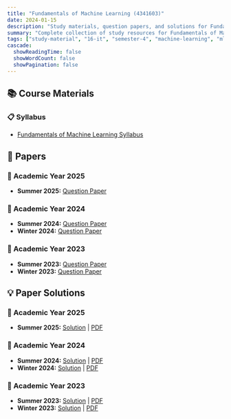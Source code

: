 ```yaml
---
title: "Fundamentals of Machine Learning (4341603)"
date: 2024-01-15
description: "Study materials, question papers, and solutions for Fundamentals of Machine Learning (4341603) - Information Technology, Semester 4"
summary: "Complete collection of study resources for Fundamentals of Machine Learning including syllabus, question papers from 2023-2025, and detailed solutions"
tags: ["study-material", "16-it", "semester-4", "machine-learning", "ml", "ai", "4341603"]
cascade:
  showReadingTime: false
  showWordCount: false
  showPagination: false
---
```


## 📚 Course Materials

### 📋 Syllabus

- [Fundamentals of Machine Learning Syllabus](4341603.pdf)

## 📝 Papers

### 📅 Academic Year 2025

- **Summer 2025:** [Question Paper](4341603-Summer-2025.pdf)

### 📅 Academic Year 2024  

- **Summer 2024:** [Question Paper](4341603-Summer-2024.pdf)
- **Winter 2024:** [Question Paper](4341603-Winter-2024.pdf)

### 📅 Academic Year 2023

- **Summer 2023:** [Question Paper](4341603-Summer-2023.pdf)
- **Winter 2023:** [Question Paper](4341603-Winter-2023.pdf)

## 💡 Paper Solutions

### 📅 Academic Year 2025

- **Summer 2025:** [Solution](4341603-summer-2025-solution) | [PDF](4341603-summer-2025-solution.pdf)

### 📅 Academic Year 2024

- **Summer 2024:** [Solution](4341603-summer-2024-solution) | [PDF](4341603-summer-2024-solution.pdf)
- **Winter 2024:** [Solution](4341603-winter-2024-solution) | [PDF](4341603-winter-2024-solution.pdf)

### 📅 Academic Year 2023

- **Summer 2023:** [Solution](4341603-summer-2023-solution) | [PDF](4341603-summer-2023-solution.pdf)
- **Winter 2023:** [Solution](4341603-winter-2023-solution) | [PDF](4341603-winter-2023-solution.pdf)
